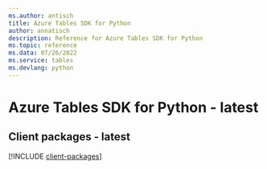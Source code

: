 ```yaml
---
ms.author: antisch
title: Azure Tables SDK for Python
author: annatisch
description: Reference for Azure Tables SDK for Python
ms.topic: reference
ms.data: 07/26/2022
ms.service: tables
ms.devlang: python
---
```

# Azure Tables SDK for Python - latest

## Client packages - latest
[!INCLUDE [client-packages](tables-client-index.md)]